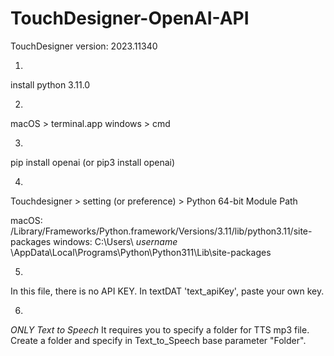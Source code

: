 # TouchDesigner-OpenAI-API

TouchDesigner version: 2023.11340

1. 
install python 3.11.0

2.
macOS > terminal.app
windows > cmd

3.
pip install openai (or pip3 install openai)

4.
Touchdesigner > setting (or preference) > Python 64-bit Module Path

macOS: /Library/Frameworks/Python.framework/Versions/3.11/lib/python3.11/site-packages
windows: C:\Users\ *username* \AppData\Local\Programs\Python\Python311\Lib\site-packages

5.
In this file, there is no API KEY. In textDAT 'text_apiKey', paste your own key.

6.
*ONLY Text to Speech* 
It requires you to specify a folder for TTS mp3 file. 
Create a folder and specify in Text_to_Speech base parameter "Folder".

